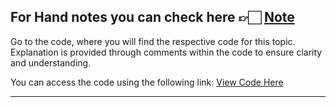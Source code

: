 For Hand notes you can check here 👉🏻 [Note](https://drive.google.com/file/d/1PdbBjhLsKfUVBTAcqfz5y4cRnYsT80UT/view?usp=drive_link)
---
Go to the code, where you will find the respective code for this topic. Explanation is provided through comments within the code to ensure clarity and understanding.

You can access the code using the following link:
[View Code Here](https://github.com/AbuTaher003/Machine-Learning-ML/blob/main/Code/71_Logistic%20Regression%20Part%203%20%7C%20Sigmoid%20Function%20%7C%20.ipynb)

---
